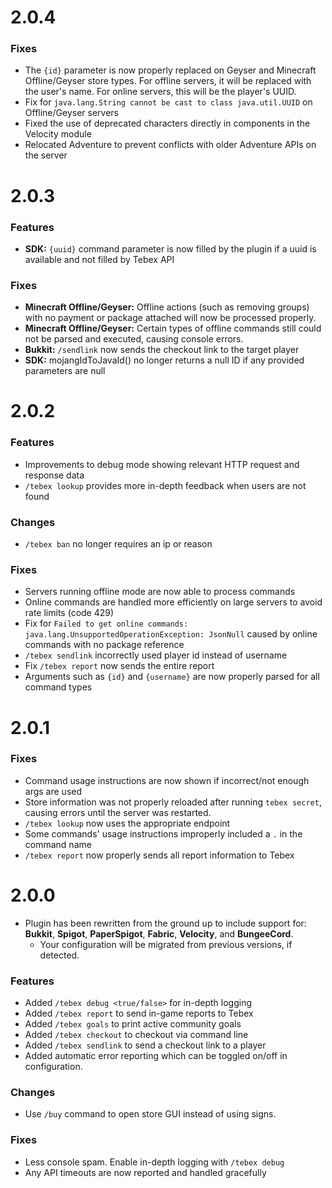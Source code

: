 2.0.4
=====

### Fixes
- The `{id}` parameter is now properly replaced on Geyser and Minecraft Offline/Geyser store types. For offline servers, it will be replaced with the user's name. For online servers, this will be the player's UUID.
- Fix for `java.lang.String cannot be cast to class java.util.UUID` on Offline/Geyser servers
- Fixed the use of deprecated characters directly in components in the Velocity module
- Relocated Adventure to prevent conflicts with older Adventure APIs on the server

2.0.3
=====

### Features
- **SDK:** `{uuid}` command parameter is now filled by the plugin if a uuid is available and not filled by Tebex API

### Fixes
- **Minecraft Offline/Geyser:** Offline actions (such as removing groups) with no payment or package attached will now be processed properly.
- **Minecraft Offline/Geyser:** Certain types of offline commands still could not be parsed and executed, causing console errors.
- **Bukkit:** `/sendlink` now sends the checkout link to the target player
- **SDK:** mojangIdToJavaId() no longer returns a null ID if any provided parameters are null

2.0.2
=====

### Features
- Improvements to debug mode showing relevant HTTP request and response data
- `/tebex lookup` provides more in-depth feedback when users are not found

### Changes
- `/tebex ban` no longer requires an ip or reason

### Fixes
- Servers running offline mode are now able to process commands
- Online commands are handled more efficiently on large servers to avoid rate limits (code 429)
- Fix for `Failed to get online commands: java.lang.UnsupportedOperationException: JsonNull` caused by online commands with no package reference
- `/tebex sendlink` incorrectly used player id instead of username
- Fix `/tebex report` now sends the entire report
- Arguments such as `{id}` and `{username}` are now properly parsed for all command types

2.0.1
=====

### Fixes
- Command usage instructions are now shown if incorrect/not enough args are used
- Store information was not properly reloaded after running `tebex secret`, causing errors until the server was restarted.
- `/tebex lookup` now uses the appropriate endpoint
- Some commands' usage instructions improperly included a `.` in the command name
- `/tebex report` now properly sends all report information to Tebex

2.0.0
=====
- Plugin has been rewritten from the ground up to include support for: **Bukkit**, **Spigot**, **PaperSpigot**, **Fabric**, **Velocity**, and **BungeeCord**.
  - Your configuration will be migrated from previous versions, if detected.
  
### Features
- Added `/tebex debug <true/false>` for in-depth logging
- Added `/tebex report` to send in-game reports to Tebex
- Added `/tebex goals` to print active community goals
- Added `/tebex checkout` to checkout via command line
- Added `/tebex sendlink` to send a checkout link to a player
- Added automatic error reporting which can be toggled on/off in configuration.

### Changes
- Use `/buy` command to open store GUI instead of using signs.

### Fixes
- Less console spam. Enable in-depth logging with `/tebex debug`
- Any API timeouts are now reported and handled gracefully